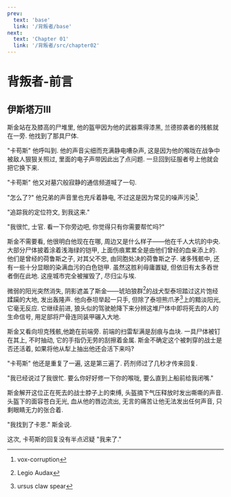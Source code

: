 ```yaml
---
prev:
  text: 'base'
  link: '/背叛者/base'
next:
  text: 'Chapter 01'
  link: '/背叛者/src/chapter02'
---
```


# 背叛者-前言

## 伊斯塔万III

斯金站在及膝高的尸堆里, 他的盔甲因为他的武器熏得漆黑, 兰德掠袭者的残骸就在一旁. 他找到了那具尸体.

"卡苟斯" 他呼叫到. 他的声音尖细而充满静电嘈杂声, 这是因为他的喉咙在战争中被敌人狠狠关照过, 里面的电子声带因此出了点问题. 一旦回到征服者号上他就会把它换下来.

"卡苟斯" 他又对墓穴般寂静的通信频道喊了一句.

"怎么了?" 他兄弟的声音里也充斥着静电, 不过这是因为常见的噪声污染[^1].

"追踪我的定位符文, 到我这来."

"我很忙, 士官. 看一下你旁边吧, 你觉得只有你需要帮忙吗?"

斯金不需要看, 他很明白他现在在哪, 周边又是什么样子——他在千人大坑的中央. 大部分尸体披着涂着浅海绿的铠甲, 上面伤痕累累全是由他们曾经的血亲添上的. 他们是曾经的荷鲁斯之子, 对其父不忠, 由同胞处决的荷鲁斯之子. 诸多残骸中, 还有一些十分显眼的染满血污的白色铠甲. 虽然这胜利毋庸置疑, 但依旧有太多吞世者倒在此地. 这座城市完全被摧毁了, 尽归尘与埃.

微弱的阳光突然消失, 阴影遮盖了斯金——琥珀狼群[^2]的战犬型泰坦踏过这片饱经蹂躏的大地, 发出轰隆声. 他向泰坦举起一只手, 但除了泰坦熊爪矛[^3]上的黯淡阳光, 它毫无反应. 它继续前进, 狼头似的驾驶舱降下来分辨这堆尸体中即将死去的人的生命信号, 用足部将尸骨连同装甲碾入大地.

斯金又看向坦克残骸,他跪在前端旁. 前端的扫雷犁满是刮痕与血块. 一具尸体被钉在其上, 不时抽动, 它的手指仍无劳的刮擦着金属. 斯金不确定这个被刺穿的战士是否还活着, 如果将他从犁上抽出他还会活下来吗?

"卡苟斯" 他还是重复了一遍, 这是第三遍了. 药剂师过了几秒才传来回复.

"我已经说过了我很忙. 要么你好好修一下你的喉咙, 要么直到上船前给我闭嘴."

斯金解开这位正在死去的战士脖子上的束缚, 头盔摘下气压释放时发出嘶嘶的声音. 头盔下的面容苍白无光, 血从他的唇边流出, 无言的痛苦让他无法发出任何声音, 只剩眼睛无力的张合着.

"我找到了卡恩." 斯金说.

这次, 卡苟斯的回复没有半点迟疑 "我来了."

[^1]: vox-corruption

[^2]: Legio Audax

[^3]: ursus claw spear

